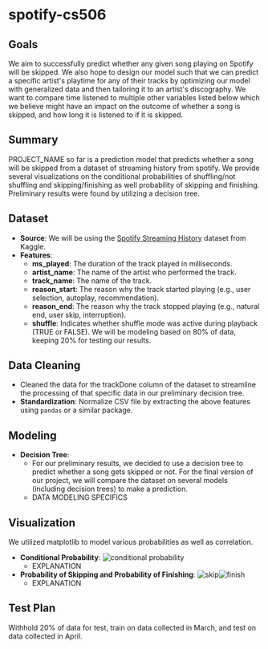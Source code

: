 # spotify-cs506

## Goals
We aim to successfully predict whether any given song playing on Spotify will be skipped. We also hope to design our model such that we can predict a specific artist's playtime for any of their tracks by optimizing our model with generalized data and then tailoring it to an artist's discography. We want to compare time listened to multiple other variables listed below which we believe might have an impact on the outcome of whether a song is skipped, and how long it is listened to if it is skipped.

## Summary
PROJECT_NAME so far is a prediction model that predicts whether a song will be skipped from a dataset of streaming history from spotify. We provide several visualizations on the conditional probabilities of shuffling/not shuffling and skipping/finishing as well probability of skipping and finishing. Preliminary results were found by utilizing a decision tree.

## Dataset
- **Source**: We will be using the [Spotify Streaming History](https://www.kaggle.com/datasets/sgoutami/spotify-streaming-history) dataset from Kaggle. 
- **Features**:
    - **ms_played**: The duration of the track played in milliseconds.
    - **artist_name**: The name of the artist who performed the track.
    - **track_name**: The name of the track.
    - **reason_start**: The reason why the track started playing (e.g., user selection, autoplay, recommendation).
    - **reason_end**: The reason why the track stopped playing (e.g., natural end, user skip, interruption).
    - **shuffle**: Indicates whether shuffle mode was active during playback (TRUE or FALSE).
 We will be modeling based on 80% of data, keeping 20% for testing our results.

## Data Cleaning
- Cleaned the data for the trackDone column of the dataset to streamline the processing of that specific data in our preliminary decision tree.
- **Standardization**: Normalize CSV file by extracting the above features using `pandas` or a similar package.

## Modeling
- **Decision Tree**:
    - For our preliminary results, we decided to use a decision tree to predict whether a song gets skipped or not. For the final version of our project, we will compare the dataset on several models (including decision trees) to make a prediction.
    - DATA MODELING SPECIFICS

## Visualization
We utilized matplotlib to model various probabilities as well as correlation.
- **Conditional Probability**:
![conditional probability](https://github.com/user-attachments/assets/83040f8a-b33a-4abb-a813-39da7ba13e14)
    - EXPLANATION
- **Probability of Skipping and Probability of Finishing**:
![skip](https://github.com/user-attachments/assets/337cb5cd-950c-4c69-9a19-d1a05a337fe0)![finish](https://github.com/user-attachments/assets/b818e52a-381f-4c8d-9bee-5bd9907a70c8)
    - EXPLANATION

## Test Plan
Withhold 20% of data for test, train on data collected in March, and test on data collected in April.
